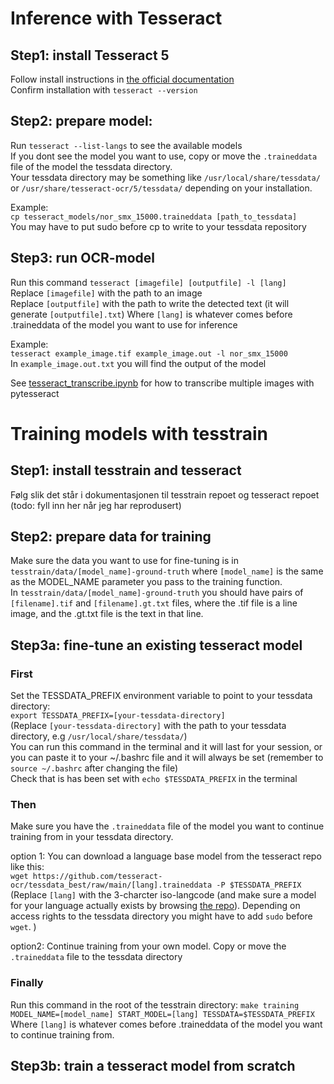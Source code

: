 

# Inference with Tesseract 

## Step1: install Tesseract 5
Follow install instructions in [the official documentation](https://tesseract-ocr.github.io/tessdoc/Installation.html)  
Confirm installation with `tesseract --version`

## Step2: prepare model:
Run `tesseract --list-langs` to see the available models  
If you dont see the model you want to use, copy or move the `.traineddata` file of the model the tessdata directory.  
Your tessdata directory may be something like `/usr/local/share/tessdata/` or `/usr/share/tesseract-ocr/5/tessdata/` depending on your installation.  

Example:  
`cp tesseract_models/nor_smx_15000.traineddata [path_to_tessdata]`  
You may have to put sudo before cp to write to your tessdata repository

## Step3: run OCR-model
Run this command
`tesseract [imagefile] [outputfile] -l [lang]`  
Replace `[imagefile]` with the path to an image  
Replace `[outputfile]` with the path to write the detected text (it will generate `[outputfile].txt`)
Where `[lang]` is whatever comes before .traineddata of the model you want to use for inference

Example:  
`tesseract example_image.tif example_image.out -l nor_smx_15000`  
In `example_image.out.txt` you will find the output of the model

See [tesseract_transcribe.ipynb](tesseract_transcribe.ipynb) for how to transcribe multiple images with pytesseract

# Training models with tesstrain 

## Step1: install tesstrain and tesseract 
Følg slik det står i dokumentasjonen til tesstrain repoet og tesseract repoet (todo: fyll inn her når jeg har reprodusert)

## Step2: prepare data for training
Make sure the data you want to use for fine-tuning is in `tesstrain/data/[model_name]-ground-truth` where `[model_name]` is the same as the MODEL_NAME parameter you pass to the training function.  
In `tesstrain/data/[model_name]-ground-truth` you should have pairs of `[filename].tif` and `[filename].gt.txt` files, where the .tif file is a line image, and the .gt.txt file is the text in that line.  

## Step3a: fine-tune an existing tesseract model

### First
Set the TESSDATA_PREFIX environment variable to point to your tessdata directory:  
`export TESSDATA_PREFIX=[your-tessdata-directory]`  
(Replace `[your-tessdata-directory]` with the path to your tessdata directory, e.g `/usr/local/share/tessdata/`)  
You can run this command in the terminal and it will last for your session, or you can paste it to your ~/.bashrc file and it will always be set (remember to `source ~/.bashrc` after changing the file)  
Check that is has been set with `echo $TESSDATA_PREFIX` in the terminal

### Then
Make sure you have the `.traineddata` file of the model you want to continue training from in your tessdata directory.   

option 1: 
You can download a language base model from the tesseract repo like this:  
`wget https://github.com/tesseract-ocr/tessdata_best/raw/main/[lang].traineddata -P $TESSDATA_PREFIX`  
(Replace `[lang]` with the 3-charcter iso-langcode (and make sure a model for your language actually exists by browsing [the repo](https://github.com/tesseract-ocr/tessdata_best/)). Depending on access rights to the tessdata directory you might have to add `sudo` before `wget`. )

option2:
Continue training from your own model. Copy or move the `.traineddata` file to the tessdata directory

### Finally
Run this command in the root of the tesstrain directory: 
`make training MODEL_NAME=[model_name] START_MODEL=[lang] TESSDATA=$TESSDATA_PREFIX`
Where `[lang]` is whatever comes before .traineddata of the model you want to continue training from. 


## Step3b: train a tesseract model from scratch

